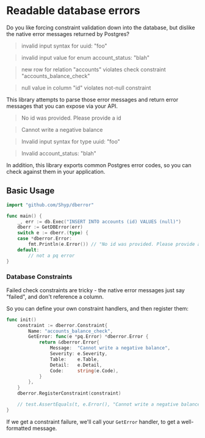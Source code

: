 # Readable database errors

Do you like forcing constraint validation down into the database, but dislike
the native error messages returned by Postgres?

> invalid input syntax for uuid: "foo"

> invalid input value for enum account_status: "blah"

> new row for relation "accounts" violates check constraint "accounts_balance_check"

> null value in column \"id\" violates not-null constraint

This library attempts to parse those error messages and return error messages
that you can expose via your API.

> No id was provided. Please provide a id

> Cannot write a negative balance

> Invalid input syntax for type uuid: "foo"

> Invalid account_status: "blah"

In addition, this library exports common Postgres error codes, so you can check
against them in your application.

## Basic Usage

```go
import "github.com/Shyp/dberror"

func main() {
	_, err := db.Exec("INSERT INTO accounts (id) VALUES (null)")
	dberr := GetDBError(err)
	switch e := dberr.(type) {
	case *dberror.Error:
		fmt.Println(e.Error()) // "No id was provided. Please provide a id"
	default:
		// not a pq error
}
```

### Database Constraints

Failed check constraints are tricky - the native error messages just say
"failed", and don't reference a column.

So you can define your own constraint handlers, and then register them:

```go
func init()
	constraint := dberror.Constraint{
		Name: "accounts_balance_check",
		GetError: func(e *pq.Error) *dberror.Error {
			return &dberror.Error{
				Message:  "Cannot write a negative balance",
				Severity: e.Severity,
				Table:    e.Table,
				Detail:   e.Detail,
				Code:     string(e.Code),
			}
		},
	}
	dberror.RegisterConstraint(constraint)

	// test.AssertEquals(t, e.Error(), "Cannot write a negative balance")
}
```

If we get a constraint failure, we'll call your `GetError` handler, to get
a well-formatted message.
